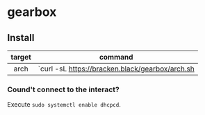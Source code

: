 # gearbox

## Install

|target|command|
|:-:|:-:|
|arch|`curl -sL https://bracken.black/gearbox/arch.sh | sh`|

### Cound't connect to the interact?
Execute `sudo systemctl enable dhcpcd`.
